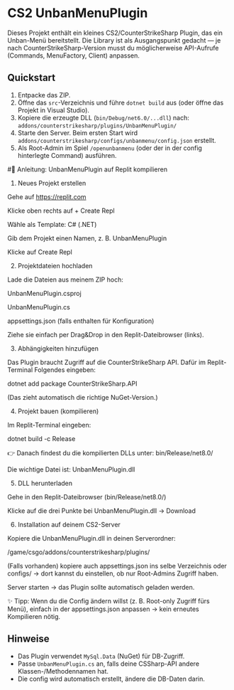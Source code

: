# CS2 UnbanMenuPlugin

Dieses Projekt enthält ein kleines CS2/CounterStrikeSharp Plugin, das ein Unban-Menü bereitstellt.
Die Library ist als Ausgangspunkt gedacht — je nach CounterStrikeSharp-Version musst du möglicherweise API-Aufrufe (Commands, MenuFactory, Client) anpassen.

## Quickstart

1. Entpacke das ZIP.
2. Öffne das `src`-Verzeichnis und führe `dotnet build` aus (oder öffne das Projekt in Visual Studio).
3. Kopiere die erzeugte DLL (`bin/Debug/net6.0/...dll`) nach:
   `addons/counterstrikesharp/plugins/UnbanMenuPlugin/`
4. Starte den Server. Beim ersten Start wird `addons/counterstrikesharp/configs/unbanmenu/config.json` erstellt.
5. Als Root-Admin im Spiel `/openunbanmenu` (oder der in der config hinterlegte Command) ausführen.
   
#🚀 Anleitung: UnbanMenuPlugin auf Replit kompilieren
1. Neues Projekt erstellen

Gehe auf https://replit.com

Klicke oben rechts auf + Create Repl

Wähle als Template: C# (.NET)

Gib dem Projekt einen Namen, z. B. UnbanMenuPlugin

Klicke auf Create Repl

2. Projektdateien hochladen

Lade die Dateien aus meinem ZIP hoch:

UnbanMenuPlugin.csproj

UnbanMenuPlugin.cs

appsettings.json (falls enthalten für Konfiguration)

Ziehe sie einfach per Drag&Drop in den Replit-Dateibrowser (links).

3. Abhängigkeiten hinzufügen

Das Plugin braucht Zugriff auf die CounterStrikeSharp API.
Dafür im Replit-Terminal Folgendes eingeben:

dotnet add package CounterStrikeSharp.API


(Das zieht automatisch die richtige NuGet-Version.)

4. Projekt bauen (kompilieren)

Im Replit-Terminal eingeben:

dotnet build -c Release


👉 Danach findest du die kompilierten DLLs unter:
bin/Release/net8.0/

Die wichtige Datei ist:
UnbanMenuPlugin.dll

5. DLL herunterladen

Gehe in den Replit-Dateibrowser (bin/Release/net8.0/)

Klicke auf die drei Punkte bei UnbanMenuPlugin.dll → Download

6. Installation auf deinem CS2-Server

Kopiere die UnbanMenuPlugin.dll in deinen Serverordner:

/game/csgo/addons/counterstrikesharp/plugins/


(Falls vorhanden) kopiere auch appsettings.json ins selbe Verzeichnis oder configs/ → dort kannst du einstellen, ob nur Root-Admins Zugriff haben.

Server starten → das Plugin sollte automatisch geladen werden.

✨ Tipp: Wenn du die Config ändern willst (z. B. Root-only Zugriff fürs Menü), einfach in der appsettings.json anpassen → kein erneutes Kompilieren nötig.

## Hinweise

- Das Plugin verwendet `MySql.Data` (NuGet) für DB-Zugriff.
- Passe `UnbanMenuPlugin.cs` an, falls deine CSSharp-API andere Klassen-/Methodennamen hat.
- Die config wird automatisch erstellt, ändere die DB-Daten darin.

